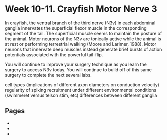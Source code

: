 # Week 10-11. Crayfish Motor Nerve 3

In crayfish, the ventral branch of the third nerve (N3v) in each abdominal ganglia innervates the superficial flexor muscle in the corresponding segment of the tail. The superficial muscle seems to maintain the posture of the animal. Motor neurons of the N3v are tonically active while the animal is at rest or performing terrestrial walking (Moore and Larimer, 1988). Motor neurons that innervate deep muscles instead generate brief bursts of action potentials associated with the powerful tail-flip. 

You will continue to improve your surgery technique as you learn the surgery to access N3v today. You will continue to build off of this same surgery to complete the next several labs. 

cell types (implications of different axon diameters on conduction velocity)
regularity of spiking
recruitment under different environmental conditions (swimmeret versus telson stim, etc)
differences between different ganglia


## Pages
- [](../crayfish-n3/Lab-Manual_crayfish-n3.md)
- [](../crayfish-n3/Data-Explorer_crayfish-n3.ipynb)
- [](../crayfish-n3/Responses_crayfish-n3.ipynb)

